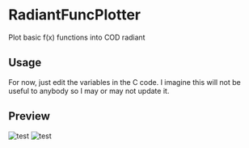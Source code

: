 # RadiantFuncPlotter
Plot basic f(x) functions into COD radiant

## Usage
For now, just edit the variables in the C code. I imagine this will not be useful to anybody so I may or may not update it.

## Preview
![test](https://drive.google.com/uc?id=1w7xSoSXmQUYGfsupQouJNSMV-AyfoQzd)
![test](https://drive.google.com/uc?id=17RPuzoxbqcSkgVwzqcWiVg_jdF3v0NST)
